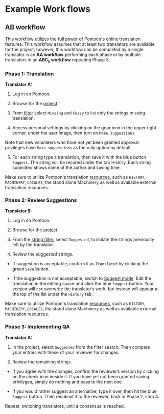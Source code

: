 # Example Work flows

## AB workflow

This workflow utilizes the full power of Pontoon's online translation features. This workflow assumes that at least two translators are available for the project; however, this workflow can be completed by a single translator in an **AA workflow** performing each phase or by multiple translators in an **ABC<sub>n</sub> workflow** repeating Phase 3.

### Phase 1: Translation

**Translator A:**
1. Log in on Pontoon.

2. Browse for the [project](teams_projects.md).

3. From [filter](search_filters.md) select `Missing` and `Fuzzy` to list only the strings missing translation.

4. Access personal settings by clicking on the gear icon in the upper right corner, under the user image, then turn on `Make suggestions`.

Note that new volunteers who have not yet been granted approval privileges have `Make suggestions` as the only option by default.

5. For each string type a translation, then save it with the blue button `Suggest`. The string will be recored under the tab History. Each string submitted shows name of the author and saving time.

Make sure to utilize Pontoon's translation [resources](resources.md), such as `HISTORY`, `MACHINERY`, `LOCALES`, the stand alone Machinery as well as available external translation resources.

### Phase 2: Review Suggestions

**Translator B:**
1. Log in on Pontoon.

2. Browse for the [project](teams_projects.md).

3. From the [string filter](search_filters.md), select `Suggested`, to isolate the strings previously left by the translator.

4. Review the suggested strings.

 * If suggestion is acceptable, confirm it as `Translated` by clicking the green `Save` button.

 * If the suggestion is not acceptable, switch to [Suggest mode](translate.md). Edit the translation in the editing space and click the blue `Suggest` button. Your version will `not` overwrite the translator’s work, but instead will appear at the top of the list under the `History` tab.

Make sure to utilize Pontoon's translation [resources](resources.md), such as `HISTORY`, `MACHINERY`, `LOCALES`, the stand alone Machinery as well as available external translation resources.

### Phase 3: Implementing QA

**Translator A:**
1. In the project, select `Suggested` from the filter search. Then compare your entries with those of your reviewer for changes.

2. Review the remaining strings.

  * If you agree with the changes, confirm the reviewer’s version by clicking on the check icon beside it. If you have yet not been granted saving privileges, simply do nothing and pass to the next one.

  * If you would rather suggest an alternative, type it over, then hit the blue `Suggest` button. Then resubmit it to the reviewer, back in Phase 2, step 4.

Repeat, switching translators, until a consensus is reached.
